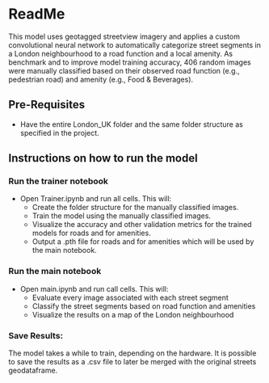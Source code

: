 # ReadMe

This model uses geotagged streetview imagery and applies a custom convolutional neural network to automatically categorize street segments in a London neighbourhood to a road function and a local amenity. As benchmark and to improve model training accuracy, 406 random images were manually classified based on their observed road function (e.g., pedestrian road) and amenity (e.g., Food & Beverages).

## Pre-Requisites
  - Have the entire London_UK folder and the same folder structure as specified in the project.

## Instructions on how to run the model
### Run the trainer notebook
  - Open Trainer.ipynb and run all cells. This will:
      - Create the folder structure for the manually classified images.
      - Train the model using the manually classified images.
      - Visualize the accuracy and other validation metrics for the trained models for roads and for amenities.
      - Output a .pth file for roads and for amenities which will be used by the main notebook.
### Run the main notebook
  - Open main.ipynb and run call cells. This will:
      - Evaluate every image associated with each street segment
      - Classify the street segments based on road function and amenities
      - Visualize the results on a map of the London neighbourhood

### Save Results:
The model takes a while to train, depending on the hardware.
It is possible to save the results as a .csv file to later be merged with the original streets geodataframe.
